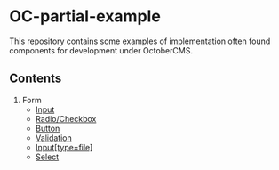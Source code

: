 # OC-partial-example

This repository contains some examples of implementation often found components for development under OctoberCMS.

## Contents

1. Form
   +  [Input](components/form/input)
   +  [Radio/Checkbox](components/form/radio)
   +  [Button](components/form/button)
   +  [Validation](/components/form/validation)
   +  [Input[type=file]](/components/form/input-file)
   +  [Select](/components/form/select)
  
